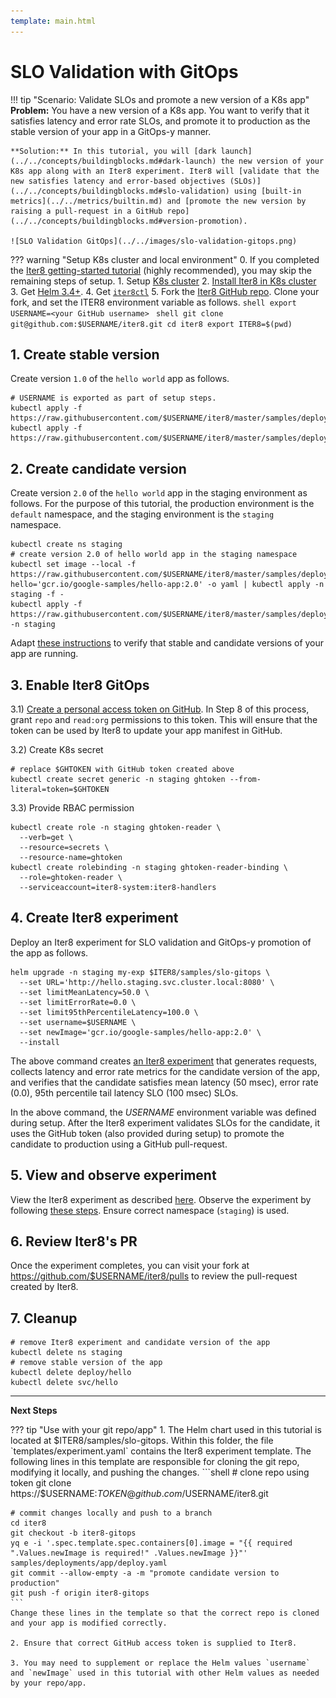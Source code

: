 ```yaml
---
template: main.html
---
```


# SLO Validation with GitOps
!!! tip "Scenario: Validate SLOs and promote a new version of a K8s app"
    **Problem:** You have a new version of a K8s app. You want to verify that it satisfies latency and error rate SLOs, and promote it to production as the stable version of your app in a GitOps-y manner.

    **Solution:** In this tutorial, you will [dark launch](../../concepts/buildingblocks.md#dark-launch) the new version of your K8s app along with an Iter8 experiment. Iter8 will [validate that the new satisfies latency and error-based objectives (SLOs)](../../concepts/buildingblocks.md#slo-validation) using [built-in metrics](../../metrics/builtin.md) and [promote the new version by raising a pull-request in a GitHub repo](../../concepts/buildingblocks.md#version-promotion).

    ![SLO Validation GitOps](../../images/slo-validation-gitops.png)

??? warning "Setup K8s cluster and local environment"
    0. If you completed the [Iter8 getting-started tutorial](../../getting-started/first-experiment.md) (highly recommended), you may skip the remaining steps of setup.
    1. Setup [K8s cluster](../../getting-started/setup-for-tutorials.md#local-kubernetes-cluster)
    2. [Install Iter8 in K8s cluster](../../getting-started/install.md)
    3. Get [Helm 3.4+](https://helm.sh/docs/intro/install/).
    4. Get [`iter8ctl`](../../getting-started/install.md#install-iter8ctl)
    5. Fork the [Iter8 GitHub repo](https://github.com/iter8-tools/iter8). Clone your fork, and set the ITER8 environment variable as follows.
    ```shell
    export USERNAME=<your GitHub username>
    ```
    ```shell
    git clone git@github.com:$USERNAME/iter8.git
    cd iter8
    export ITER8=$(pwd)
    ```

## 1. Create stable version
Create version `1.0` of the `hello world` app as follows.

```shell
# USERNAME is exported as part of setup steps.
kubectl apply -f https://raw.githubusercontent.com/$USERNAME/iter8/master/samples/deployments/app/deploy.yaml
kubectl apply -f https://raw.githubusercontent.com/$USERNAME/iter8/master/samples/deployments/app/service.yaml
```

## 2. Create candidate version
Create version `2.0` of the `hello world` app in the staging environment as follows. For the purpose of this tutorial, the production environment is the `default` namespace, and the staging environment is the `staging` namespace.

```shell
kubectl create ns staging
# create version 2.0 of hello world app in the staging namespace
kubectl set image --local -f https://raw.githubusercontent.com/$USERNAME/iter8/master/samples/deployments/app/deploy.yaml hello='gcr.io/google-samples/hello-app:2.0' -o yaml | kubectl apply -n staging -f -
kubectl apply -f https://raw.githubusercontent.com/$USERNAME/iter8/master/samples/deployments/app/service.yaml -n staging
```

Adapt [these instructions](../../getting-started/first-experiment.md#1-create-app) to verify that stable and candidate versions of your app are running.

## 3. Enable Iter8 GitOps
3.1) [Create a personal access token on GitHub](https://docs.github.com/en/github/authenticating-to-github/keeping-your-account-and-data-secure/creating-a-personal-access-token). In Step 8 of this process, grant `repo` and `read:org` permissions to this token. This will ensure that the token can be used by Iter8 to update your app manifest in GitHub.

3.2) Create K8s secret
```shell
# replace $GHTOKEN with GitHub token created above
kubectl create secret generic -n staging ghtoken --from-literal=token=$GHTOKEN
```

3.3) Provide RBAC permission
```shell
kubectl create role -n staging ghtoken-reader \
  --verb=get \
  --resource=secrets \
  --resource-name=ghtoken
kubectl create rolebinding -n staging ghtoken-reader-binding \
  --role=ghtoken-reader \
  --serviceaccount=iter8-system:iter8-handlers
```

## 4. Create Iter8 experiment
Deploy an Iter8 experiment for SLO validation and GitOps-y promotion of the app as follows.
```shell
helm upgrade -n staging my-exp $ITER8/samples/slo-gitops \
  --set URL='http://hello.staging.svc.cluster.local:8080' \
  --set limitMeanLatency=50.0 \
  --set limitErrorRate=0.0 \
  --set limit95thPercentileLatency=100.0 \
  --set username=$USERNAME \
  --set newImage='gcr.io/google-samples/hello-app:2.0' \
  --install
```

The above command creates [an Iter8 experiment](../../concepts/whatisiter8.md#what-is-an-iter8-experiment) that generates requests, collects latency and error rate metrics for the candidate version of the app, and verifies that the candidate satisfies mean latency (50 msec), error rate (0.0), 95th percentile tail latency SLO (100 msec) SLOs. 

In the above command, the *USERNAME* environment variable was defined during setup. After the Iter8 experiment validates SLOs for the candidate, it uses the GitHub token (also provided during setup) to promote the candidate to production using a GitHub pull-request.

## 5. View and observe experiment
View the Iter8 experiment as described [here](../../getting-started/first-experiment.md#2-create-iter8-experiment). Observe the experiment by following [these steps](../../getting-started/first-experiment.md#3-observe-experiment). Ensure correct namespace (`staging`) is used.

## 6. Review Iter8's PR
Once the experiment completes, you can visit your fork at https://github.com/$USERNAME/iter8/pulls to review the pull-request created by Iter8.

## 7. Cleanup

```shell
# remove Iter8 experiment and candidate version of the app
kubectl delete ns staging
# remove stable version of the app
kubectl delete deploy/hello
kubectl delete svc/hello
```

***

**Next Steps**

??? tip "Use with your git repo/app"
    1. The Helm chart used in this tutorial is located at $ITER8/samples/slo-gitops. Within this folder, the file `templates/experiment.yaml` contains the Iter8 experiment template. The following lines in this template are responsible for cloning the git repo, modifying it locally, and pushing the changes.
    ```shell
    # clone repo using token
    git clone https://$USERNAME:$TOKEN@github.com/$USERNAME/iter8.git

    # commit changes locally and push to a branch
    cd iter8
    git checkout -b iter8-gitops
    yq e -i '.spec.template.spec.containers[0].image = "{{ required ".Values.newImage is required!" .Values.newImage }}"' samples/deployments/app/deploy.yaml 
    git commit --allow-empty -a -m "promote candidate version to production"
    git push -f origin iter8-gitops
    ```
    Change these lines in the template so that the correct repo is cloned and your app is modified correctly.

    2. Ensure that correct GitHub access token is supplied to Iter8.

    3. You may need to supplement or replace the Helm values `username` and `newImage` used in this tutorial with other Helm values as needed by your repo/app.
